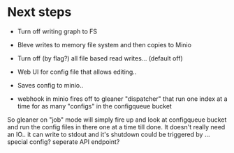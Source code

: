 # Next steps

* Turn off writing graph to FS
* Bleve writes to memory file system and then copies to Minio

* Turn off (by flag?) all file based read writes...  (default off)

* Web UI for config file that allows editing..
* Saves config to minio..
* webhook in minio fires off to gleaner "dispatcher" that 
run one index at a time for as many "configs" in the configqueue bucket


So gleaner on "job" mode will simply fire up and look at configqueue bucket
and run the config files in there one at a time till done.  It doesn't
really need an IO..  it can write to stdout and it's shutdown could 
be triggered by ... special config?   seperate API endpoint?



